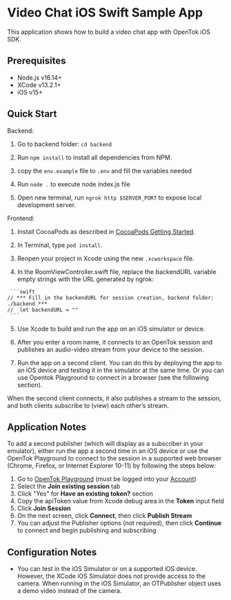 Video Chat iOS Swift Sample App
===============================

This application shows how to build a video chat app with OpenTok iOS SDK.

## Prerequisites

- Node.js v16.14+
- XCode v13.2.1+
- iOS v15+

Quick Start
-----------
  Backend:
   1. Go to backend folder: `cd backend`

   2. Run `npm install` to install all dependencies from NPM.

   3. copy the `env.example` file to `.env` and fill the variables needed

   4. Run `node .` to execute node index.js file

   5. Open new terminal, run `ngrok http $SERVER_PORT` to expose local development server.


   Frontend:
   1. Install CocoaPods as described in [CocoaPods Getting Started](https://guides.cocoapods.org/using/getting-started.html#getting-started).
 
   2. In Terminal, type `pod install`.
 
   3. Reopen your project in Xcode using the new `.xcworkspace` file.
 
   4. In the RoomViewController.swift file, replace the backendURL variable empty strings
    with the URL generated by ngrok:
 
     ```swift
    // *** Fill in the backendURL for session creation, backend folder: ./backend ***
    //  let backendURL = ""
     ```
 
   5. Use Xcode to build and run the app on an iOS simulator or device.

   6. After you enter a room name, it connects to an OpenTok session and
   publishes an audio-video stream from your device to the session.

   7. Run the app on a second client. You can do this by deploying the app to an
   iOS device and testing it in the simulator at the same time. Or you can use
   Opentok Playground to connect in a browser (see the following
   section).

   When the second client connects, it also publishes a stream to the session,
   and both clients subscribe to (view) each other’s stream.


Application Notes
-------------------

   To add a second publisher (which will display as a subscriber in your emulator), either run the app a second time in an iOS device or use the OpenTok Playground to connect to the session in a supported web browser (Chrome, Firefox, or Internet Explorer 10-11) by following the steps below:

   1. Go to [OpenTok Playground](https://tokbox.com/developer/tools/playground) (must be logged into your [Account](https://tokbox.com/account))
   2. Select the **Join existing session** tab
   3. Click "Yes" for **Have an existing token?** section
   3. Copy the apiToken value from Xcode debug area in the **Token** input field
   4. Click **Join Session**
   5. On the next screen, click **Connect**, then click **Publish Stream**
   6. You can adjust the Publisher options (not required), then click **Continue** to connect and begin publishing and subscribing


Configuration Notes
-------------------

*   You can test in the iOS Simulator or on a supported iOS device. However, the
    XCode iOS Simulator does not provide access to the camera. When running in
    the iOS Simulator, an OTPublisher object uses a demo video instead of the
    camera.

